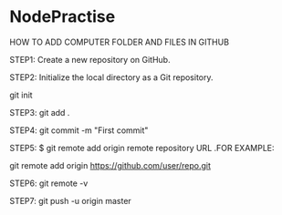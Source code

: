 # NodePractise

HOW TO ADD COMPUTER FOLDER AND FILES IN GITHUB

STEP1:
Create a new repository on GitHub. 

STEP2:
Initialize the local directory as a Git repository.

git init

STEP3:
 git add .

STEP4:
git commit -m "First commit"

STEP5:
$ git remote add origin remote repository URL .FOR EXAMPLE:

git remote add origin https://github.com/user/repo.git

STEP6:
git remote -v

STEP7:
git push -u origin master
